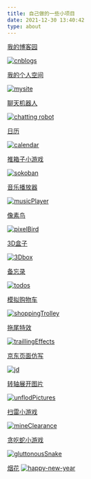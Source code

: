 ```yaml
---
title: 自己做的一些小项目
date: 2021-12-30 13:40:42
type: about
---
```



[我的博客园](https://www.cnblogs.com/xyq135/)

[![cnblogs](../images/cnblogs.jpg)](https://www.cnblogs.com/xyq135/)




[我的个人空间](https://135xyq.github.io/my-site/)

[![mysite](../images/mysite.jpg)](https://135xyq.github.io/my-site/)



[聊天机器人](https://135xyq.github.io/talk/)

[![chatting robot](../images/chattingRobot.jpg)](https://135xyq.github.io/talk/)



[日历](https://135xyq.github.io/calendar/)

[![calendar](../images/calendar.jpg)](https://135xyq.github.io/calendar/)




[推箱子小游戏](https://135xyq.github.io/sokoban/)

[![sokoban](../images/sokoban.jpg)](https://135xyq.github.io/sokoban/)




[音乐播放器](https://135xyq.github.io/musicPlayer/)

[![musicPlayer](../images/musicPlayer.jpg)](https://135xyq.github.io/musicPlayer/)




[像素鸟](https://135xyq.github.io/pixelBird/)

[![pixelBird](../images/pixelBird.jpg)](https://135xyq.github.io/pixelBird/)



[3D盒子](https://135xyq.github.io/3Dbox/)

[![3Dbox](../images/3Dbox.jpg)](https://135xyq.github.io/3Dbox/)


[备忘录](https://135xyq.github.io/todos/)

[![todos](../images/todos.jpg)](https://135xyq.github.io/todos/)



[模拟购物车](https://135xyq.github.io/shoppingTrolley/)

[![shoppingTrolley](../images/shoppingTrolley.jpg)](https://135xyq.github.io/shoppingTrolley/)





[拖尾特效](https://135xyq.github.io/trailingEffects/)

[![traillingEffects](../images/traillingEffects.jpg)](https://135xyq.github.io/trailingEffects/)



[京东页面仿写](https://135xyq.github.io/jd/)

[![jd](../images/jd.jpg)](https://135xyq.github.io/jd/)


[转轴展开图片](https://135xyq.github.io/unflodPictures/)

[![unflodPictures](../images/unflodPictures.jpg)](https://135xyq.github.io/unflodPictures/)


[扫雷小游戏](https://135xyq.github.io/mineClearance/)

[![mineClearance](../images/mineClearance.jpg)](https://135xyq.github.io/mineClearance/)


[贪吃蛇小游戏](https://135xyq.github.io/gluttonousSnake/)

[![gluttonousSnake](../images/gluttonousSnake.jpg)](https://135xyq.github.io/gluttonousSnake/)

[烟花](https://135xyq.github.io/happy-new-year/)
[![happy-new-year](../images/happy-new-year.jpg)](https://135xyq.github.io/gluttonousSnake/)











